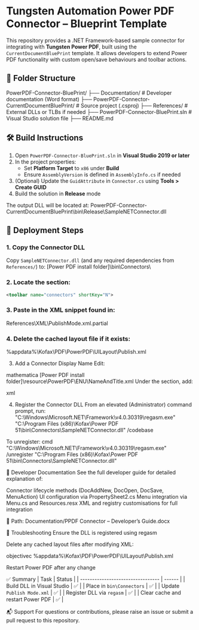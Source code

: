 # Tungsten Automation Power PDF Connector – Blueprint Template

This repository provides a .NET Framework-based sample connector for integrating with **Tungsten Power PDF**, built using the `CurrentDocumentBluePrint` template. It allows developers to extend Power PDF functionality with custom open/save behaviours and toolbar actions.

## 📁 Folder Structure
PowerPDF-Connector-BluePrint/
├── Documentation/ # Developer documentation (Word format)
├── PowerPDF-Connector-CurrentDocumentBluePrint/ # Source project (.csproj)
├── References/ # External DLLs or TLBs if needed
├── PowerPDF-Connector-BluePrint.sln # Visual Studio solution file
├── README.md

## 🛠 Build Instructions
1. Open `PowerPDF-Connector-BluePrint.sln` in **Visual Studio 2019 or later**
2. In the project properties:
   - Set **Platform Target** to `x86` under **Build**
   - Ensure `AssemblyVersion` is defined in `AssemblyInfo.cs` if needed
3. (Optional) Update the `GuidAttribute` in `Connector.cs` using **Tools > Create GUID**
4. Build the solution in **Release** mode

The output DLL will be located at:
PowerPDF-Connector-CurrentDocumentBluePrint\bin\Release\SampleNETConnector.dll

## 🚀 Deployment Steps

### 1. Copy the Connector DLL
Copy `SampleNETConnector.dll` (and any required dependencies from `References/`) to:
[Power PDF install folder]\bin\Connectors\

### 2. Locate the section:
```xml
<toolbar name="connectors" shortKey="N">
```

### 3. Paste in the XML snippet found in:
References\XML\PublishMode.xml.partial

### 4. Delete the cached layout file if it exists:
%appdata%\Kofax\PDF\PowerPDF\UILayout\Publish.xml

3. Add a Connector Display Name
Edit:

mathematica
[Power PDF install folder]\resource\PowerPDF\ENU\NameAndTitle.xml
Under the <!--connectors toolbar--> section, add:

xml
<PFFGroup name="connector::CurrentDocumentBluePrint" title="Blueprint" />


4. Register the Connector DLL
From an elevated (Administrator) command prompt, run:
"C:\Windows\Microsoft.NET\Framework\v4.0.30319\regasm.exe" "C:\Program Files (x86)\Kofax\Power PDF 51\bin\Connectors\SampleNETConnector.dll" /codebase

To unregister:
cmd
"C:\Windows\Microsoft.NET\Framework\v4.0.30319\regasm.exe" /unregister "C:\Program Files (x86)\Kofax\Power PDF 51\bin\Connectors\SampleNETConnector.dll"

📄 Developer Documentation
See the full developer guide for detailed explanation of:

Connector lifecycle methods (DocAddNew, DocOpen, DocSave, MenuAction)
UI configuration via PropertySheet2.cs
Menu integration via Menu.cs and Resources.resx
XML and registry customisations for full integration

📄 Path:
Documentation/PPDF Connector – Developer’s Guide.docx

🧹 Troubleshooting
Ensure the DLL is registered using regasm

Delete any cached layout files after modifying XML:

objectivec
%appdata%\Kofax\PDF\PowerPDF\UILayout\Publish.xml

Restart Power PDF after any change

✅ Summary
| Task                              | Status |
| --------------------------------- | ------ |
| Build DLL in Visual Studio        | ✅      |
| Place in `bin\Connectors`         | ✅      |
| Update `Publish Mode.xml`         | ✅      |
| Register DLL via `regasm`         | ✅      |
| Clear cache and restart Power PDF | ✅      |

📬 Support
For questions or contributions, please raise an issue or submit a pull request to this repository.
